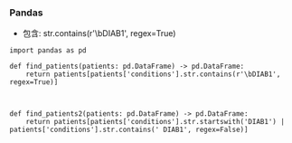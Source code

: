 ### Pandas
* 包含: str.contains(r'\bDIAB1', regex=True)

```Pandas
import pandas as pd

def find_patients(patients: pd.DataFrame) -> pd.DataFrame:
    return patients[patients['conditions'].str.contains(r'\bDIAB1', regex=True)]
    
    

def find_patients2(patients: pd.DataFrame) -> pd.DataFrame:
    return patients[patients['conditions'].str.startswith('DIAB1') | patients['conditions'].str.contains(' DIAB1', regex=False)] 
```